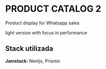
# PRODUCT CATALOG 2

Product display for Whatsapp sales

light version with focus in performance

## Stack utilizada

**Jamstack:** Nextjs, Prismic  
